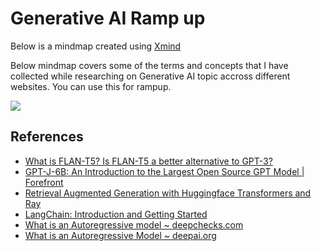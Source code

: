 
# Generative AI Ramp up

Below is a mindmap created using [Xmind](https://xmind.app/)

Below mindmap covers some of the terms and concepts that I have collected while researching on Generative AI topic accross different websites. You can use this for rampup. 

![](GenerativeAI.png)


## References

- [What is FLAN-T5? Is FLAN-T5 a better alternative to GPT-3?](https://exemplary.ai/blog/flan-t5)
- [GPT-J-6B: An Introduction to the Largest Open Source GPT Model | Forefront](https://forefrontai.medium.com/gpt-j-6b-an-introduction-to-the-largest-open-source-gpt-model-forefront-6962eccdfee1)
- [Retrieval Augmented Generation with Huggingface Transformers and Ray](https://huggingface.co/blog/ray-rag)
- [LangChain: Introduction and Getting Started](https://www.pinecone.io/learn/langchain-intro/)
- [What is an Autoregressive model ~ deepchecks.com](https://deepchecks.com/glossary/autoregressive-model/)
- [What is an Autoregressive Model ~ deepai.org](https://deepai.org/machine-learning-glossary-and-terms/autoregressive-model)


